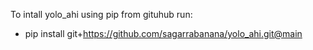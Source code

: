 To intall yolo_ahi using pip from gituhub run:
  - pip install git+https://github.com/sagarrabanana/yolo_ahi.git@main
